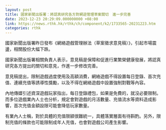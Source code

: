 ```yaml
---
layout: post
title: 國家新聞出版署：將認真研究各方對網遊管理草案關切　進一步完善
date: 2023-12-23 20:29:09.000000000 +08:00
link: https://news.rthk.hk/rthk/ch/component/k2/1733565-20231223.htm
categories: rthk
---
```


國家新聞出版署昨日發布《網絡遊戲管理辦法（草案徵求意見稿）》，引起市場震盪，相關股份大幅下跌。

國家新聞出版署相關負責人表示，意見稿是保障和促進行業繁榮健康發展，將認真研究各方提出的關切和意見，作進一步修改完善。

意見稿提出，限制遊戲過度使用及高額消費，網絡遊戲不得設置每日登錄、首次充值、連續充值等誘導性獎勵，以及不得在網絡遊戲中設置強制對戰等內容。

內地傳媒引述資深遊戲玩家指出，每日登錄禮包，如果是免費的，就沒必要限制。而多位遊戲業內人士也分析，規定會對遊戲的月活數量、充值流水等資料造成影響，首次充值金額設限可能會降低玩家數量。

有業內人士稱，對於具體的充值限額很難統一，具體落實層面有待斟酌。另外，限制充值的條款也可能限制成年人充值，也會對遊戲公司產生影響。
